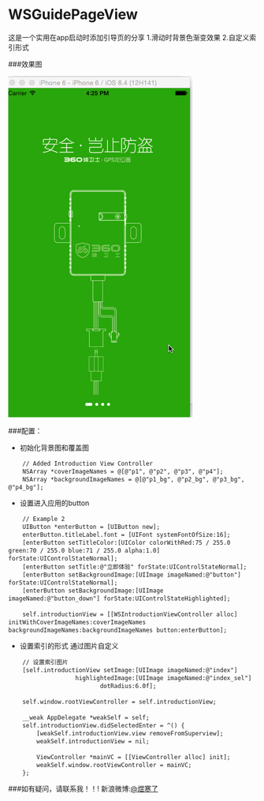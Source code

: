 # WSGuidePageView
这是一个实用在app启动时添加引导页的分享
1.滑动时背景色渐变效果
2.自定义索引形式

###效果图

![效果图](https://github.com/yuhanle/WSGuidePageView/blob/master/demo.gif)

###配置：
- 初始化背景图和覆盖图
```
    // Added Introduction View Controller
    NSArray *coverImageNames = @[@"p1", @"p2", @"p3", @"p4"];
    NSArray *backgroundImageNames = @[@"p1_bg", @"p2_bg", @"p3_bg", @"p4_bg"];
```
- 设置进入应用的button
```
    // Example 2
    UIButton *enterButton = [UIButton new];
    enterButton.titleLabel.font = [UIFont systemFontOfSize:16];
    [enterButton setTitleColor:[UIColor colorWithRed:75 / 255.0 green:70 / 255.0 blue:71 / 255.0 alpha:1.0] forState:UIControlStateNormal];
    [enterButton setTitle:@"立即体验" forState:UIControlStateNormal];
    [enterButton setBackgroundImage:[UIImage imageNamed:@"button"] forState:UIControlStateNormal];
    [enterButton setBackgroundImage:[UIImage imageNamed:@"button_down"] forState:UIControlStateHighlighted];
    
    self.introductionView = [[WSIntroductionViewController alloc] initWithCoverImageNames:coverImageNames backgroundImageNames:backgroundImageNames button:enterButton];
```
- 设置索引的形式 通过图片自定义
```
    // 设置索引图片
    [self.introductionView setImage:[UIImage imageNamed:@"index"]
                   highlightedImage:[UIImage imageNamed:@"index_sel"]
                          dotRadius:6.0f];
    
    self.window.rootViewController = self.introductionView;
    
    __weak AppDelegate *weakSelf = self;
    self.introductionView.didSelectedEnter = ^() {
        [weakSelf.introductionView.view removeFromSuperview];
        weakSelf.introductionView = nil;
        
        ViewController *mainVC = [[ViewController alloc] init];
        weakSelf.window.rootViewController = mainVC;
    };
```

###如有疑问，请联系我！！!
新浪微博:[@煜寒了](http://weibo.com/208484538/home?wvr=5)
